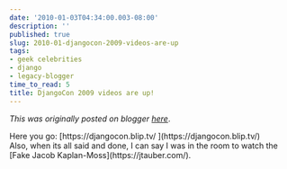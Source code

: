 ```yaml
---
date: '2010-01-03T04:34:00.003-08:00'
description: ''
published: true
slug: 2010-01-djangocon-2009-videos-are-up
tags:
- geek celebrities
- django
- legacy-blogger
time_to_read: 5
title: DjangoCon 2009 videos are up!
---
```


*This was originally posted on blogger [here](https://pydanny.blogspot.com/2010/01/djangocon-2009-videos-are-up.html)*.

<div>Here you go: [https://djangocon.blip.tv/ ](https://djangocon.blip.tv/)</div><div>
</div><div>Also, when its all said and done, I can say I was in the room to watch the [Fake Jacob Kaplan-Moss](https://jtauber.com/).</div><div>
</div><div><div style="text-align: center;"></div></div><div style="text-align: center;">
</div>